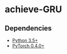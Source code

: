 # achieve-GRU

## Dependencies
* [Python 3.5+](https://www.continuum.io/downloads)
* [PyTorch 0.4.0+](http://pytorch.org)
